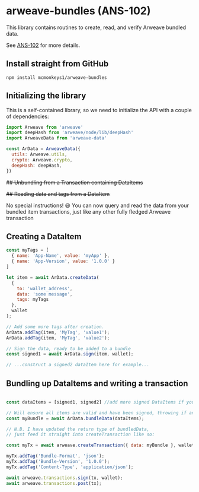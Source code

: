 # arweave-bundles (ANS-102)

This library contains routines to create, read, and verify Arweave bundled data.

See [ANS-102](https://github.com/ArweaveTeam/arweave-standards/blob/master/ans/ANS-102.md) for more details.

## Install straight from GitHub

`npm install mcmonkeys1/arweave-bundles`


## Initializing the library

This is a self-contained library, so we need to initialize the API with a couple of dependencies:

```javascript
import Arweave from 'arweave'
import deepHash from 'arweave/node/lib/deepHash'
import ArweaveData from 'arweave-data'

const ArData = ArweaveData({
  utils: Arweave.utils,
  crypto: Arweave.crypto,
  deepHash: deepHash,
})
```

~~## Unbundling from a Transaction containing DataItems~~

~~## Reading data and tags from a DataItem~~

No special instructions! 😃 You can now query and read the data from your bundled item transactions, just like any other fully fledged Arweave transaction


## Creating a DataItem

```javascript
const myTags = [
  { name: 'App-Name', value: 'myApp' },
  { name: 'App-Version', value: '1.0.0' }
]

let item = await ArData.createData(
  { 
    to: 'wallet_address', 
    data: 'some message', 
    tags: myTags 
  }, 
  wallet
);

// Add some more tags after creation.
ArData.addTag(item, 'MyTag', 'value1');
ArData.addTag(item, 'MyTag', 'value2');

// Sign the data, ready to be added to a bundle
const signed1 = await ArData.sign(item, wallet);

// ...construct a signed2 dataItem here for example...

```

## Bundling up DataItems and writing a transaction

```javascript

const dataItems = [signed1, signed2] //add more signed DataItems if you like

// Will ensure all items are valid and have been signed, throwing if any are not
const myBundle = await ArData.bundleData(dataItems);

// N.B. I have updated the return type of bundledData, 
// just feed it straight into createTransaction like so:

const myTx = await arweave.createTransaction({ data: myBundle }, wallet);

myTx.addTag('Bundle-Format', 'json');
myTx.addTag('Bundle-Version', '1.0.0');
myTx.addTag('Content-Type', 'application/json');

await arweave.transactions.sign(tx, wallet);
await arweave.transactions.post(tx);

```


